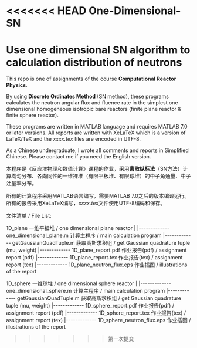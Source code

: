 <<<<<<< HEAD
One-Dimensional-SN
==================

Use one dimensional SN algorithm to calculation distribution of neutrons
=======
This repo is one of assignments of the course **Computational Reactor Physics**.

By using **Discrete Ordinates Method** (SN method), these programs calculates the neutron angular flux and fluence rate in the simplest one dimensional homogeneous isotropic bare reactors (finite plane reactor & finite sphere reactor).

These programs are written in MATLAB language and requires MATLAB 7.0 or later versions. All reports are written with XeLaTeX which is a version of LaTeX/TeX and the *xxxx.tex* files are encoded in UTF-8.

As a Chinese undergraduate, I wrote all comments and reports in Simplified Chinese. Please contact me if you need the English version.



本程序是《反应堆物理和数值计算》课程的作业，采用**离散纵标法**（SN方法）计算均匀分布、各向同性的一维裸堆（有限平板堆、有限球堆）的中子角通量、中子注量率分布。

所有的计算程序采用MATLAB语言编写，需要MATLAB 7.0之后的版本编译运行。所有的报告采用XeLaTeX编写，*xxxx.tex*文件使用UTF-8编码和保存。




文件清单 / File List: 

1D_plane 	一维平板堆 / one dimensional plane reactor
	|
	|------------- one_dimensional_plane.m    	计算主程序 / main calculation program
	|------------- getGaussianQuadTuple.m  		获取高斯求积组 / get Gaussian quadrature tuple (mu, weight)
	|------------- 1D_plane_report.pdf  		作业报告(pdf) / assignment report (pdf)
	|------------- 1D_plane_report.tex  		作业报告(tex) / assignment report (tex)
	|------------- 1D_plane_neutron_flux.eps 	作业插图 / illustrations of the report

1D_sphere 	一维球堆 / one dimensional sphere reactor
	|
	|------------- one_dimensional_sphere.m    	计算主程序 / main calculation program
	|------------- getGaussianQuadTuple.m  		获取高斯求积组 / get Gaussian quadrature tuple (mu, weight)
	|------------- 1D_sphere_report.pdf  		作业报告(pdf) / assignment report (pdf)
	|------------- 1D_sphere_report.tex  		作业报告(tex) / assignment report (tex)
	|------------- 1D_sphere_neutron_flux.eps 	作业插图 / illustrations of the report
>>>>>>> 第一次提交
